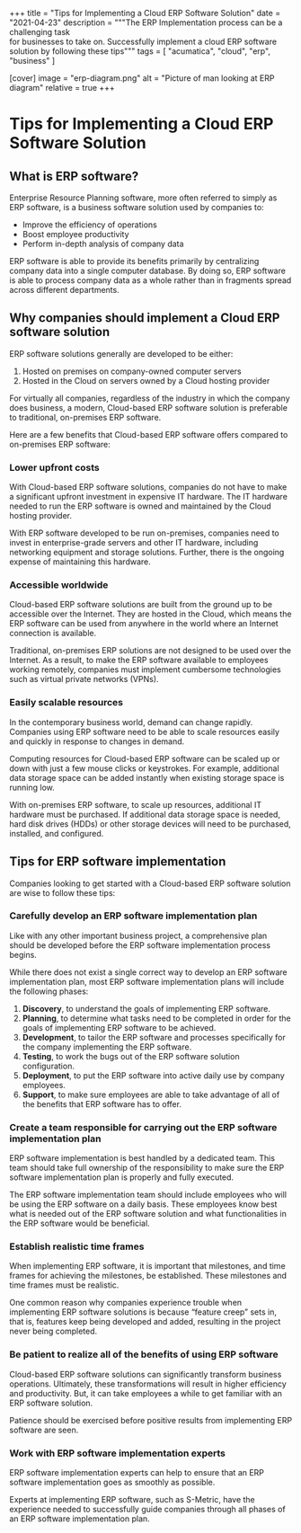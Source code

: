 +++
title = "Tips for Implementing a Cloud ERP Software Solution"
date = "2021-04-23"
description = """The ERP Implementation process can be a challenging task \
  for businesses to take on. Successfully implement a cloud ERP software \
  solution by following these tips"""
tags = [
  "acumatica",
  "cloud",
  "erp",
  "business"
]

[cover]
image = "erp-diagram.png"
alt = "Picture of man looking at ERP diagram"
relative = true
+++

# Tips for Implementing a Cloud ERP Software Solution

## What is ERP software?

Enterprise Resource Planning software, more often referred to simply as ERP
software, is a business software solution used by companies to:

- Improve the efficiency of operations
- Boost employee productivity
- Perform in-depth analysis of company data

ERP software is able to provide its benefits primarily by centralizing company
data into a single computer database. By doing so, ERP software is able to
process company data as a whole rather than in fragments spread across
different departments.

## Why companies should implement a Cloud ERP software solution

ERP software solutions generally are developed to be either:

1. Hosted on premises on company-owned computer servers
2. Hosted in the Cloud on servers owned by a Cloud hosting provider

For virtually all companies, regardless of the industry in which the company
does business, a modern, Cloud-based ERP software solution is preferable to
traditional, on-premises ERP software.

Here are a few benefits that Cloud-based ERP software offers compared to
on-premises ERP software:

### Lower upfront costs

With Cloud-based ERP software solutions, companies do not have to make a
significant upfront investment in expensive IT hardware. The IT hardware
needed to run the ERP software is owned and maintained by the Cloud hosting
provider.

With ERP software developed to be run on-premises, companies need to invest in
enterprise-grade servers and other IT hardware, including networking equipment
and storage solutions. Further, there is the ongoing expense of maintaining
this hardware.

### Accessible worldwide

Cloud-based ERP software solutions are built from the ground up to be
accessible over the Internet. They are hosted in the Cloud, which means the
ERP software can be used from anywhere in the world where an Internet
connection is available.

Traditional, on-premises ERP solutions are not designed to be used over the
Internet. As a result, to make the ERP software available to employees working
remotely, companies must implement cumbersome technologies such as virtual
private networks (VPNs).

### Easily scalable resources

In the contemporary business world, demand can change rapidly. Companies using
ERP software need to be able to scale resources easily and quickly in response
to changes in demand.

Computing resources for Cloud-based ERP software can be scaled up or down with
just a few mouse clicks or keystrokes. For example, additional data storage
space can be added instantly when existing storage space is running low.

With on-premises ERP software, to scale up resources, additional IT hardware
must be purchased. If additional data storage space is needed, hard disk
drives (HDDs) or other storage devices will need to be purchased, installed,
and configured.

## Tips for ERP software implementation

Companies looking to get started with a Cloud-based ERP software solution are
wise to follow these tips:

### Carefully develop an ERP software implementation plan

Like with any other important business project, a comprehensive plan should be
developed before the ERP software implementation process begins.

While there does not exist a single correct way to develop an ERP software
implementation plan, most ERP software implementation plans will include the
following phases:

1. **Discovery**, to understand the goals of implementing ERP software.
1. **Planning**, to determine what tasks need to be completed in order for the
   goals of implementing ERP software to be achieved.
1. **Development**, to tailor the ERP software and processes specifically for
   the company implementing the ERP software.
1. **Testing**, to work the bugs out of the ERP software solution
   configuration.
1. **Deployment**, to put the ERP software into active daily use by company
   employees.
1. **Support**, to make sure employees are able to take advantage of all of
   the benefits that ERP software has to offer.

### Create a team responsible for carrying out the ERP software implementation plan

ERP software implementation is best handled by a dedicated team. This team
should take full ownership of the responsibility to make sure the ERP software
implementation plan is properly and fully executed.

The ERP software implementation team should include employees who will be
using the ERP software on a daily basis. These employees know best what is
needed out of the ERP software solution and what functionalities in the ERP
software would be beneficial.

### Establish realistic time frames

When implementing ERP software, it is important that milestones, and time
frames for achieving the milestones, be established. These milestones and time
frames must be realistic.

One common reason why companies experience trouble when implementing ERP
software solutions is because “feature creep” sets in, that is, features keep
being developed and added, resulting in the project never being completed.

### Be patient to realize all of the benefits of using ERP software

Cloud-based ERP software solutions can significantly transform business
operations. Ultimately, these transformations will result in higher efficiency
and productivity. But, it can take employees a while to get familiar with an
ERP software solution.

Patience should be exercised before positive results from implementing ERP
software are seen.

### Work with ERP software implementation experts

ERP software implementation experts can help to ensure that an ERP software
implementation goes as smoothly as possible.

Experts at implementing ERP software, such as S-Metric, have the experience
needed to successfully guide companies through all phases of an ERP software
implementation plan.

